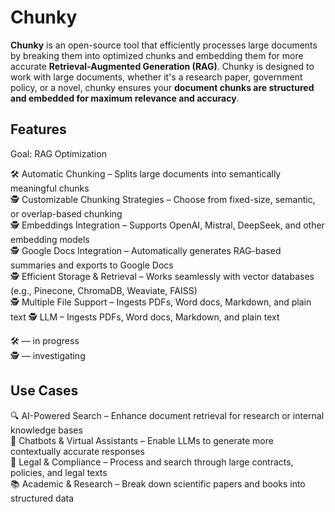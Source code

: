 # Chunky

**Chunky** is an open-source tool that efficiently processes large documents by breaking them into optimized chunks and embedding them for more accurate **Retrieval-Augmented Generation (RAG)**. Chunky is designed to work with large documents, whether it's a research paper, government policy, or a novel, chunky ensures your **document chunks are structured and embedded for maximum relevance and accuracy**.

## Features

Goal: RAG Optimization

🛠️ Automatic Chunking – Splits large documents into semantically meaningful chunks<br>
🕵️ Customizable Chunking Strategies – Choose from fixed-size, semantic, or overlap-based chunking<br>
🕵️ Embeddings Integration – Supports OpenAI, Mistral, DeepSeek, and other embedding models<br>
🕵️ Google Docs Integration – Automatically generates RAG-based summaries and exports to Google Docs<br>
🕵️ Efficient Storage & Retrieval – Works seamlessly with vector databases (e.g., Pinecone, ChromaDB, Weaviate, FAISS)<br>
🕵️ Multiple File Support – Ingests PDFs, Word docs, Markdown, and plain text
🕵️ LLM  – Ingests PDFs, Word docs, Markdown, and plain text

🛠️ — in progress<br>
🕵️ — investigating

## Use Cases

🔍 AI-Powered Search – Enhance document retrieval for research or internal knowledge bases<br>
💬 Chatbots & Virtual Assistants – Enable LLMs to generate more contextually accurate responses<br>
📖 Legal & Compliance – Process and search through large contracts, policies, and legal texts<br>
📚 Academic & Research – Break down scientific papers and books into structured data
